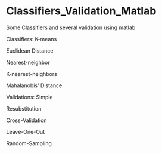 # Classifiers_Validation_Matlab
Some Classifiers and several validation using matlab

Classifiers:
  K-means
  
  Euclidean Distance
  
  Nearest-neighbor
  
  K-nearest-neighbors
  
  Mahalanobis' Distance

Validations:
  Simple
  
  Resubstitution
  
  Cross-Validation
  
  Leave-One-Out
  
  Random-Sampling
  
  
